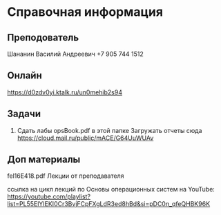 Справочная информация
========================

## Преподователь
Шананин Василий Андреевич
+7 905 744 1512

## Онлайн
https://d0zdv0yi.ktalk.ru/un0mehib2s94

## Задачи
1. Сдать лабы
opsBook.pdf в этой папке
Загружать отчеты сюда
https://cloud.mail.ru/public/mACE/G64UuWUAv  

## Доп материалы
fel16E418.pdf Лекции от преподавателя

ссылка на цикл лекций по Основы операционных систем на YouTube:
https://youtube.com/playlist?list=PL55ElYIEKI0Cr3BvjFCpFXgLdR3ed8hBd&si=pDC0n_qfeQHBK96K